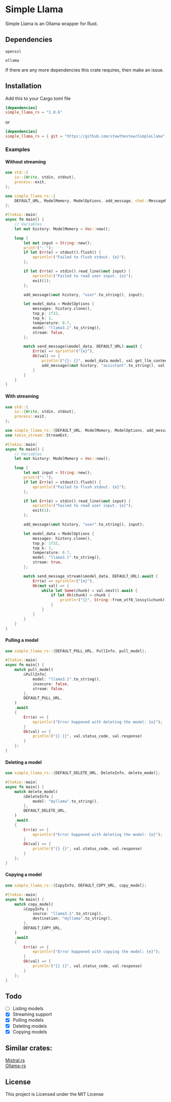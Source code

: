 # Simple Llama
Simple Llama is an Ollama wrapper for Rust.


## Dependencies
`openssl`

`ollama`

If there are any more dependencies this crate requires, then make an issue.

## Installation
Add this to your Cargo.toml file
```toml
[dependencies]
simple_llama_rs = "1.0.6"
```
or
```toml
[dependencies]
simple_llama_rs = { git = "https://github.com/stewthestew/SimpleLlama", branch = "main"}
```

### Examples

#### Without streaming
```rust
use std::{
    io::{Write, stdin, stdout},
    process::exit,
};

use simple_llama_rs::{
    DEFAULT_URL, ModelMemory, ModelOptions, add_message, chat::MessageMethods, send_message,
};

#[tokio::main]
async fn main() {
    // Variables
    let mut history: ModelMemory = Vec::new();

    loop {
        let mut input = String::new();
        print!(": ");
        if let Err(e) = stdout().flush() {
            eprintln!("Failed to flush stdout. {e}");
        };

        if let Err(e) = stdin().read_line(&mut input) {
            eprintln!("Failed to read user input. {e}");
            exit(1);
        };

        add_message(&mut history, "user".to_string(), input);

        let model_data = ModelOptions {
            messages: history.clone(),
            top_p: 1f32,
            top_k: 1,
            temperature: 0.7,
            model: "llama3.1".to_string(),
            stream: false,
        };

        match send_message(&model_data, DEFAULT_URL).await {
            Err(e) => eprintln!("{e}"),
            Ok(val) => {
                println!("{}: {}", model_data.model, val.get_llm_content());
                add_message(&mut history, "assistant".to_string(), val.get_llm_content());
            }
        }
    }
}
```

#### With streaming
```rust
use std::{
    io::{Write, stdin, stdout},
    process::exit,
};

use simple_llama_rs::{DEFAULT_URL, ModelMemory, ModelOptions, add_message, send_message_stream};
use tokio_stream::StreamExt;

#[tokio::main]
async fn main() {
    // Variables
    let mut history: ModelMemory = Vec::new();

    loop {
        let mut input = String::new();
        print!(": ");
        if let Err(e) = stdout().flush() {
            eprintln!("Failed to flush stdout. {e}");
        };

        if let Err(e) = stdin().read_line(&mut input) {
            eprintln!("Failed to read user input. {e}");
            exit(1);
        };

        add_message(&mut history, "user".to_string(), input);

        let model_data = ModelOptions {
            messages: history.clone(),
            top_p: 1f32,
            top_k: 1,
            temperature: 0.7,
            model: "llama3.1".to_string(),
            stream: true,
        };

        match send_message_stream(&model_data, DEFAULT_URL).await {
            Err(e) => eprintln!("{e}"),
            Ok(mut val) => {
                while let Some(chunk) = val.next().await {
                    if let Ok(chunk) = chunk {
                        println!("{}", String::from_utf8_lossy(&chunk))
                    }
                }
            }
        }
    }
}
```

#### Pulling a model
```rust
use simple_llama_rs::{DEFAULT_PULL_URL, PullInfo, pull_model};

#[tokio::main]
async fn main() {
    match pull_model(
        &PullInfo{
            model: "llama3.1".to_string(),
            insecure: false,
            stream: false,
        },
        DEFAULT_PULL_URL,
    )
    .await
    {
        Err(e) => {
            eprintln!("Error happened with deleting the model: {e}");
        }
        Ok(val) => {
            println!("{} {}", val.status_code, val.response)
        }
    };
}
```

#### Deleting a model
```rust
use simple_llama_rs::{DEFAULT_DELETE_URL, DeleteInfo, delete_model};

#[tokio::main]
async fn main() {
    match delete_model(
        &DeleteInfo {
            model: "myllama".to_string(),
        },
        DEFAULT_DELETE_URL,
    )
    .await
    {
        Err(e) => {
            eprintln!("Error happened with deleting the model: {e}");
        }
        Ok(val) => {
            println!("{} {}", val.status_code, val.response)
        }
    };
}
```

#### Copying a model
```rust
use simple_llama_rs::{CopyInfo, DEFAULT_COPY_URL, copy_model};

#[tokio::main]
async fn main() {
    match copy_model(
        &CopyInfo {
            source: "llama3.1".to_string(),
            destination: "myllama".to_string(),
        },
        DEFAULT_COPY_URL,
    )
    .await
    {
        Err(e) => {
            eprintln!("Error happened with copying the model: {e}");
        }
        Ok(val) => {
            println!("{} {}", val.status_code, val.response)
        }
    };
}
```

## Todo
- [ ] Listing models
- [x] Streaming support
- [x] Pulling models
- [x] Deleting models
- [x] Copying models

## Similar crates:
[Mistral.rs](https://github.com/EricLBuehler/mistral.rs)  
[Ollama-rs](https://github.com/pepperoni21/ollama-rs)

## License
This project is Licensed under the MIT License
